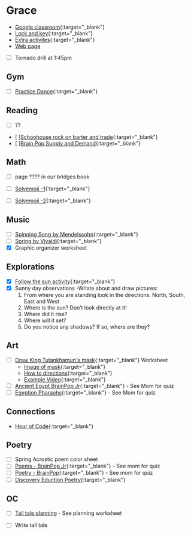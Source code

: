 # Grace

-  [Google classroom](https://classroom.google.com/){:target="_blank"}
-  [Lock and key](https://www.ahschools.us/sign-in){:target="_blank"}
-  [Extra activites](Grace_extra){:target="_blank"}
-  [Web page](https://dobe0002.github.io/kids/Grace)


- [ ] Tornado drill at 1:45pm

## Gym 
  - [ ] [Practice Dance](https://www.youtube.com/watch?time_continue=5&v=w5j6QOhvqIk&feature=emb_logo){:target="_blank"}


## Reading
- [ ] ?? 
- [ ][Schoohouse rock  on barter and trade](https://www.youtube.com/watch?v=wHY5cdExNa8&feature=share){:target="_blank"}
- [ ][Brain Pop Supply and Demand](https://www.brainpop.com/socialstudies/economics/supplyanddemand/){:target="_blank"}

## Math
- [ ] page ???? in our bridges book 
- [ ] [Solvemoji -1](https://www.solvemoji.com/Puzzle/Puzzle/35448/){:target="_blank"}
- [ ] [Solvemoji -2](https://www.solvemoji.com/Puzzle/Puzzle/35157/){:target="_blank"}


## Music
- [ ] [Spinning Song by Mendelssohn](https://www.youtube.com/watch?v=g8-EkH7cn2c){:target="_blank"}
- [ ] [Spring by Vivaldi](https://www.youtube.com/watch?v=IjpLxlSMJPo){:target="_blank"}
- [X] Graphic organizer worksheet

## Explorations
- [X] [Follow the sun activity](https://safeyoutube.net/w/cnj5){:target="_blank"}
- [X] Sunny day observations -Wriate about and draw pictures:
  1.  From where you are standing look in the directions: North, South, East and West
  1.  Where is the sun? Don’t look directly at it!
  1. Where did it rise?
  1. Where will it set?
  1. Do you notice any shadows? If so, where are they?

## Art
- [ ] [Draw King Tutankhamun's mask](https://lh4.googleusercontent.com/JilSS6Z7QNsxL1PbOonxhirScFzOY5i7KqVtUKjXtPE4j8mDbV0FJ9ZQkEyLaM7TSvNOa9PW61zDbRszRWaJQcT5qV8DLKZT0qagKDrbQA5Xl7lXJBQ=w1280){:target="_blank"} Worksheet
  - [Image of mask](https://en.wikipedia.org/wiki/Mask_of_Tutankhamun#/media/File:CairoEgMuseumTaaMaskMostlyPhotographed.jpg){:target="_blank"}
  - [How to directions](https://lh4.googleusercontent.com/JilSS6Z7QNsxL1PbOonxhirScFzOY5i7KqVtUKjXtPE4j8mDbV0FJ9ZQkEyLaM7TSvNOa9PW61zDbRszRWaJQcT5qV8DLKZT0qagKDrbQA5Xl7lXJBQ=w1280){:target="_blank"}
  - [Example Video](https://www.youtube.com/watch?time_continue=20&v=GY1yQ_xH6xg&feature=emb_logo){:target="_blank"}
- [ ] [Ancient Egypt BrainPop Jr](https://jr.brainpop.com/socialstudies/ancienthistory/ancientegypt/){:target="_blank"} - See Mom for quiz
- [ ] [Egyption Pharaohs](https://www.brainpop.com/socialstudies/worldhistory/egyptianpharaohs/){:target="_blank"} - See Mom for quiz

## Connections
 - [Hour of Code](https://code.org/hourofcode/overview){:target="_blank"}

## Poetry
 - [ ] Spring Acrostic poem color sheet
 - [ ] [Poems - BrainPop Jr](https://jr.brainpop.com/readingandwriting/writing/poems/){:target="_blank"} - See mom for quiz
 - [ ] [Poetry - BrainPop](https://www.brainpop.com/english/writing/poetry/){:target="_blank"} - See mom for quiz
 - [ ] [Discovery Eduction Poetry](https://app.discoveryeducation.com/learn/channels/channel/9d96e0d4-58c2-46f1-b62b-fba74ed89a21){:target="_blank"}
 
 ## OC
 - [ ] [Tall tale planning](https://classroom.google.com/c/NDc1Njc0OTA0NzVa/a/NzAwMzI0MzE2MjFa/details) - See planning worksheet
 - [ ] Write tall tale

